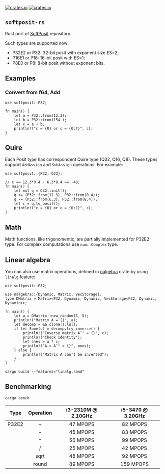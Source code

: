 [![crates.io](https://img.shields.io/crates/v/softposit.svg)](https://crates.io/crates/softposit)
[![crates.io](https://img.shields.io/crates/d/softposit.svg)](https://crates.io/crates/softposit)

## `softposit-rs`

Rust port of [SoftPosit] repository.

[SoftPosit]: https://gitlab.com/cerlane/SoftPosit

Such types are supported now:

* P32E2 or P32: 32-bit posit with exponent size ES=2;
* P16E1 or P16: 16-bit posit with ES=1;
* P8E0 or P8: 8-bit posit without exponent bits.

## Examples

### Convert from f64, Add

```
use softposit::P32;

fn main() {
    let a = P32::from(12.3);
    let b = P32::from(154.);
    let c = a + b;
    println!("c = {0} or c = {0:?}", c);
}
```

## Quire

Each Posit type has correspondent Quire type (Q32, Q16, Q8).
These types support `AddAssign` and `SubAssign` operations.
For example:

```
use softposit::{P32, Q32};

// c == 12.3*0.4 - 6.3*8.4 == -48;
fn main() {
    let mut q = Q32::init();
    q += (P32::from(12.3), P32::from(0.4));
    q -= (P32::from(6.3), P32::from(8.4));
    let c = q.to_posit();
    println!("c = {0} or c = {0:?}", c);
}
```

## Math

Math functions, like trigonomentic, are partially implemented for P32E2 type.
For complex computations use `num::Complex` type.

## Linear algebra

You can also use matrix operations, defined in [nalgebra](https://crates.io/crates/nalgebra) crate
by using `linalg` feature:

```
use softposit::P32;

use nalgebra::{Dynamic, Matrix, VecStorage};
type DMatrix = Matrix<P32, Dynamic, Dynamic, VecStorage<P32, Dynamic, Dynamic>>;

fn main() {
    let a = DMatrix::new_random(5, 5);
    println!("Matrix A = {}", a);
    let decomp = &a.clone().lu();
    if let Some(c) = decomp.try_inverse() {
        println!("Inverse matrix Aˉ¹ = {}", c);
        println!("Check Identity");
        let ones = a * c;
        println!("A × Aˉ¹ = {}", ones);
    } else {
        println!("Matrix A can't be inverted");
    }
}
```

```
cargo build --features="linalg,rand"
```

## Benchmarking

```
cargo bench
```

| Type  | Operation | i3-2310M @ 2.10GHz | i5-3470 @ 3.20GHz |
| ----- |:---------:|:------------------:|:-----------------:|
| P32E2 |    +      | 47 MPOPS           | 82 MPOPS          |
|       |    -      | 45 MPOPS           | 83 MPOPS          |
|       |    *      | 56 MPOPS           | 99 MPOPS          |
|       |    /      | 25 MPOPS           | 42 MPOPS          |
|       |  sqrt     | 48 MPOPS           | 92 MPOPS          |
|       |  round    | 89 MPOPS           | 159 MPOPS         |
